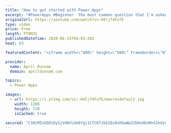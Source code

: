 ```yaml
---
title: "How to get started with Power Apps"
excerpt: "#PowerApps #Beginner  The most common question that I'm asked is \"I'm new to Power Apps, how do I get started?\"  Learning any new technology can be overwhelming.  In this video I list the steps you need to take to start learning Power Apps.  If you are brand new to Power Apps then this is the video to"
originalUrl: https://youtube.com/watch?v=-H4ljf4FuTE
type: video
price: Free
length: PT9M3S
publishedDateTime: 2020-06-25T04:03:20Z
heat: 63

featuredContent: "<iframe width=\"800\" height=\"500\" frameborder=\"0\" src=\"https://www.youtube.com/embed/-H4ljf4FuTE\" allow=\"accelerometer; autoplay; encrypted-media; gyroscope; picture-in-picture\" allowfullscreen></iframe>"

provider:
  name: April Dunnam
  domain: aprildunnam.com

topics:
  - Power Apps

images:
  - url: https://i.ytimg.com/vi/-H4ljf4FuTE/maxresdefault.jpg
    width: 1280
    height: 720
    isCached: true

secured: "C3OCMIsUOd1OySjV4NYLOe6Ygj1CTCKTzkE2Qz0xHSwWw2IDAnHbnMnG1hdz0oxMDDwAT/qpRg2tMLYdR/1lAJ8yQRcwaEgusPsn6NHyLDQy68QfiZ1ASJuHjkscywVbZGFUavCQMg0MHwd6EeN0wMmdN3ggwokeZbLZhPdD+KGO6gaoh14MLpScJIloPYSpSrc4C+XmaAh1tfvnqA9BpJFgIP3osR20SaJiMre2iaF9w16sor25wntzylEWFHZxfvRwXMMehOmcfXH8zCcCM4v2ZbJFtJm6JMCOudkh6wTEH2PjLAaIxdr9+i4evxgrZPmb4pekHVL1PIa2Lrlam7nOy+V/kYTQut4jsClkrT2ZrkFTQ+95o4Sg3JhrB4zcja9tA9B2gQc1E0uCGuTUJB0E546VYR3eGFaBZuzjMQg=;xIYAxrzyTg1M2+2334ssDA=="
---
```


